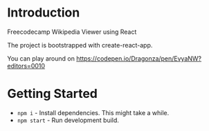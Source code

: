 # Introduction
Freecodecamp Wikipedia Viewer using React

The project is bootstrapped with create-react-app.

You can play around on https://codepen.io/Dragonza/pen/EvyaNW?editors=0010


# Getting Started

* `npm i` - Install dependencies. This might take a while.
* `npm start` - Run development build.

